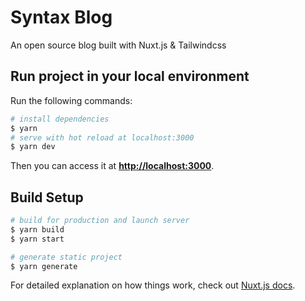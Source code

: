 # Syntax Blog

An open source blog built with Nuxt.js & Tailwindcss

## Run project in your local environment

Run the following commands:

```bash
# install dependencies
$ yarn
# serve with hot reload at localhost:3000
$ yarn dev
```

Then you can access it at [**http://localhost:3000**](http://localhost:3000).

## Build Setup

```bash
# build for production and launch server
$ yarn build
$ yarn start

# generate static project
$ yarn generate
```

For detailed explanation on how things work, check out [Nuxt.js docs](https://nuxtjs.org).
